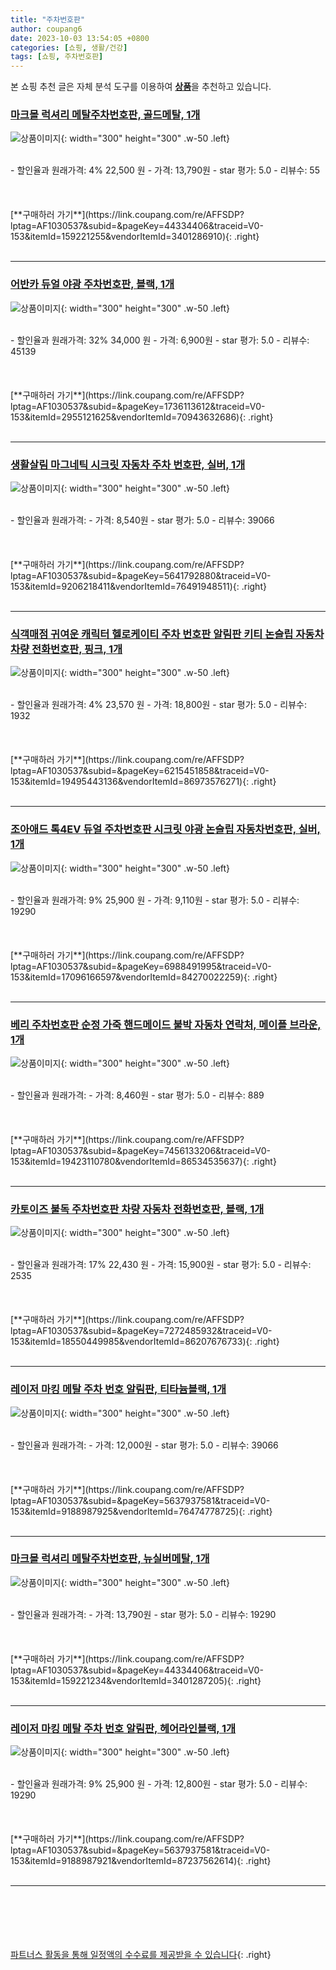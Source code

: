 ```yaml
---
title: "주차번호판"
author: coupang6
date: 2023-10-03 13:54:05 +0800
categories: [쇼핑, 생활/건강]
tags: [쇼핑, 주차번호판]
---
```


본 쇼핑 추천 글은 자체 분석 도구를 이용하여 [**상품**](https://link.coupang.com/a/bao1ui)을 추천하고 있습니다.

### [마크몰 럭셔리 메탈주차번호판, 골드메탈, 1개](https://link.coupang.com/re/AFFSDP?lptag=AF1030537&subid=&pageKey=44334406&traceid=V0-153&itemId=159221255&vendorItemId=3401286910)

![상품이미지](https://thumbnail9.coupangcdn.com/thumbnails/remote/230x230ex/image/vendor_inventory/931d/8b3bebd788ea76c5ec43792a315fbc48f143850a04380905b81aebbe5f1b.jpg){: width="300" height="300" .w-50 .left}


<br>
- 할인율과 원래가격: 4%  22,500   원
- 가격: 13,790원
- star 평가: 5.0
- 리뷰수: 55
<br>
<br>
<br>
<br>
[**구매하러 가기**](https://link.coupang.com/re/AFFSDP?lptag=AF1030537&subid=&pageKey=44334406&traceid=V0-153&itemId=159221255&vendorItemId=3401286910){: .right}
<br>
<br>

---

### [어반카 듀얼 야광 주차번호판, 블랙, 1개](https://link.coupang.com/re/AFFSDP?lptag=AF1030537&subid=&pageKey=1736113612&traceid=V0-153&itemId=2955121625&vendorItemId=70943632686)

![상품이미지](https://thumbnail9.coupangcdn.com/thumbnails/remote/230x230ex/image/retail/images/125434225808486-d37abbb2-798d-4b0e-88a4-34c97b1cb901.jpg){: width="300" height="300" .w-50 .left}


<br>
- 할인율과 원래가격: 32%  34,000   원
- 가격: 6,900원
- star 평가: 5.0
- 리뷰수: 45139
<br>
<br>
<br>
<br>
[**구매하러 가기**](https://link.coupang.com/re/AFFSDP?lptag=AF1030537&subid=&pageKey=1736113612&traceid=V0-153&itemId=2955121625&vendorItemId=70943632686){: .right}
<br>
<br>

---

### [생활살림 마그네틱 시크릿 자동차 주차 번호판, 실버, 1개](https://link.coupang.com/re/AFFSDP?lptag=AF1030537&subid=&pageKey=5641792880&traceid=V0-153&itemId=9206218411&vendorItemId=76491948511)

![상품이미지](https://thumbnail10.coupangcdn.com/thumbnails/remote/230x230ex/image/retail/images/3658791504279478-b76a0183-9c23-4545-b0db-0baed8dad13d.jpg){: width="300" height="300" .w-50 .left}


<br>
- 할인율과 원래가격: 
- 가격: 8,540원
- star 평가: 5.0
- 리뷰수: 39066
<br>
<br>
<br>
<br>
[**구매하러 가기**](https://link.coupang.com/re/AFFSDP?lptag=AF1030537&subid=&pageKey=5641792880&traceid=V0-153&itemId=9206218411&vendorItemId=76491948511){: .right}
<br>
<br>

---

### [식객매점 귀여운 캐릭터 헬로케이티 주차 번호판 알림판 키티 논슬립 자동차 차량 전화번호판, 핑크, 1개](https://link.coupang.com/re/AFFSDP?lptag=AF1030537&subid=&pageKey=6215451858&traceid=V0-153&itemId=19495443136&vendorItemId=86973576271)

![상품이미지](https://thumbnail8.coupangcdn.com/thumbnails/remote/230x230ex/image/vendor_inventory/3354/5819be652883f601754fa8fd146f1303e8b242311ea10e6b889f4b2c3b4f.jpeg){: width="300" height="300" .w-50 .left}


<br>
- 할인율과 원래가격: 4%  23,570   원
- 가격: 18,800원
- star 평가: 5.0
- 리뷰수: 1932
<br>
<br>
<br>
<br>
[**구매하러 가기**](https://link.coupang.com/re/AFFSDP?lptag=AF1030537&subid=&pageKey=6215451858&traceid=V0-153&itemId=19495443136&vendorItemId=86973576271){: .right}
<br>
<br>

---

### [조아애드 톡4EV 듀얼 주차번호판 시크릿 야광 논슬립 자동차번호판, 실버, 1개](https://link.coupang.com/re/AFFSDP?lptag=AF1030537&subid=&pageKey=6988491995&traceid=V0-153&itemId=17096166597&vendorItemId=84270022259)

![상품이미지](https://thumbnail9.coupangcdn.com/thumbnails/remote/230x230ex/image/retail/images/2022/12/12/13/2/f2e53afd-6d99-461c-8dae-0017bef35cef.jpg){: width="300" height="300" .w-50 .left}


<br>
- 할인율과 원래가격: 9%  25,900   원
- 가격: 9,110원
- star 평가: 5.0
- 리뷰수: 19290
<br>
<br>
<br>
<br>
[**구매하러 가기**](https://link.coupang.com/re/AFFSDP?lptag=AF1030537&subid=&pageKey=6988491995&traceid=V0-153&itemId=17096166597&vendorItemId=84270022259){: .right}
<br>
<br>

---

### [베리 주차번호판 순정 가죽 핸드메이드 불박 자동차 연락처, 메이플 브라운, 1개](https://link.coupang.com/re/AFFSDP?lptag=AF1030537&subid=&pageKey=7456133206&traceid=V0-153&itemId=19423110780&vendorItemId=86534535637)

![상품이미지](https://thumbnail7.coupangcdn.com/thumbnails/remote/230x230ex/image/vendor_inventory/7a63/cd0371fd7adf5ac717e0071cb8a75ef6e6ab58416280c6181b908c2eedb6.png){: width="300" height="300" .w-50 .left}


<br>
- 할인율과 원래가격: 
- 가격: 8,460원
- star 평가: 5.0
- 리뷰수: 889
<br>
<br>
<br>
<br>
[**구매하러 가기**](https://link.coupang.com/re/AFFSDP?lptag=AF1030537&subid=&pageKey=7456133206&traceid=V0-153&itemId=19423110780&vendorItemId=86534535637){: .right}
<br>
<br>

---

### [카토이즈 불독 주차번호판 차량 자동차 전화번호판, 블랙, 1개](https://link.coupang.com/re/AFFSDP?lptag=AF1030537&subid=&pageKey=7272485932&traceid=V0-153&itemId=18550449985&vendorItemId=86207676733)

![상품이미지](https://thumbnail10.coupangcdn.com/thumbnails/remote/230x230ex/image/vendor_inventory/ef82/207c9f750be0fa22dd62139474e9626b40a33453a6dc4ce0f76c7dcfaca4.png){: width="300" height="300" .w-50 .left}


<br>
- 할인율과 원래가격: 17%  22,430   원
- 가격: 15,900원
- star 평가: 5.0
- 리뷰수: 2535
<br>
<br>
<br>
<br>
[**구매하러 가기**](https://link.coupang.com/re/AFFSDP?lptag=AF1030537&subid=&pageKey=7272485932&traceid=V0-153&itemId=18550449985&vendorItemId=86207676733){: .right}
<br>
<br>

---

### [레이저 마킹 메탈 주차 번호 알림판, 티타늄블랙, 1개](https://link.coupang.com/re/AFFSDP?lptag=AF1030537&subid=&pageKey=5637937581&traceid=V0-153&itemId=9188987925&vendorItemId=76474778725)

![상품이미지](https://thumbnail10.coupangcdn.com/thumbnails/remote/230x230ex/image/retail/images/2021/06/07/15/7/3767bf1d-26b7-41aa-9236-0666408a6fcf.jpg){: width="300" height="300" .w-50 .left}


<br>
- 할인율과 원래가격: 
- 가격: 12,000원
- star 평가: 5.0
- 리뷰수: 39066
<br>
<br>
<br>
<br>
[**구매하러 가기**](https://link.coupang.com/re/AFFSDP?lptag=AF1030537&subid=&pageKey=5637937581&traceid=V0-153&itemId=9188987925&vendorItemId=76474778725){: .right}
<br>
<br>

---

### [마크몰 럭셔리 메탈주차번호판, 뉴실버메탈, 1개](https://link.coupang.com/re/AFFSDP?lptag=AF1030537&subid=&pageKey=44334406&traceid=V0-153&itemId=159221234&vendorItemId=3401287205)

![상품이미지](https://thumbnail10.coupangcdn.com/thumbnails/remote/230x230ex/image/vendor_inventory/b6c1/909708160e1ad4296d8488e8101a2af13e0a7d90bfdf966a2a2727d210c5.jpg){: width="300" height="300" .w-50 .left}


<br>
- 할인율과 원래가격: 
- 가격: 13,790원
- star 평가: 5.0
- 리뷰수: 19290
<br>
<br>
<br>
<br>
[**구매하러 가기**](https://link.coupang.com/re/AFFSDP?lptag=AF1030537&subid=&pageKey=44334406&traceid=V0-153&itemId=159221234&vendorItemId=3401287205){: .right}
<br>
<br>

---

### [레이저 마킹 메탈 주차 번호 알림판, 헤어라인블랙, 1개](https://link.coupang.com/re/AFFSDP?lptag=AF1030537&subid=&pageKey=5637937581&traceid=V0-153&itemId=9188987921&vendorItemId=87237562614)

![상품이미지](https://thumbnail6.coupangcdn.com/thumbnails/remote/230x230ex/image/vendor_inventory/e485/e2c014c64914cf401a537786065134689eeca0fc01400435f4e06bec9202.jpg){: width="300" height="300" .w-50 .left}


<br>
- 할인율과 원래가격: 9%  25,900   원
- 가격: 12,800원
- star 평가: 5.0
- 리뷰수: 19290
<br>
<br>
<br>
<br>
[**구매하러 가기**](https://link.coupang.com/re/AFFSDP?lptag=AF1030537&subid=&pageKey=5637937581&traceid=V0-153&itemId=9188987921&vendorItemId=87237562614){: .right}
<br>
<br>

---
<br><br><br><br><br> [파트너스 활동을 통해 일정액의 수수료를 제공받을 수 있습니다](https://link.coupang.com/a/bao1ui){: .right}
